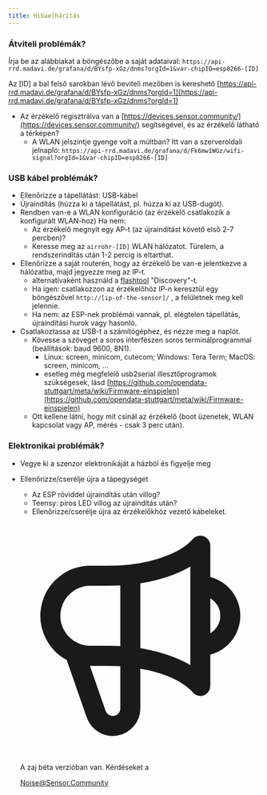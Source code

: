 ```yaml
---
title: Hibaelhárítás
---
```


### Átviteli problémák?
Írja be az alábbiakat a böngészőbe a saját adataival:
`https://api-rrd.madavi.de/grafana/d/BYsfp-xGz/dnms?orgId=1&var-chipID=esp8266-[ID]`

Az [ID] a bal felső sarokban lévő beviteli mezőben is kereshető [https://api-rrd.madavi.de/grafana/d/BYsfp-xGz/dnms?orgId=1](https://api-rrd.madavi.de/grafana/d/BYsfp-xGz/dnms?orgId=1)

* Az érzékelő regisztrálva van a [https://devices.sensor.community/](https://devices.sensor.community/) segítségével, és az érzékelő látható a térképen?
  * A WLAN jelszintje gyenge volt a múltban?
    Itt van a szerveroldali jelnapló: `https://api-rrd.madavi.de/grafana/d/Fk6mw1WGz/wifi-signal?orgId=1&var-chipID=esp8266-[ID]`



### USB kábel problémák?
* Ellenőrizze a tápellátást: USB-kábel
* Újraindítás (húzza ki a tápellátást, pl. húzza ki az USB-dugót).
* Rendben van-e a WLAN konfiguráció (az érzékelő csatlakozik a konfigurált WLAN-hoz) Ha nem:
  * Az érzékelő megnyit egy AP-t (az újraindítást követő első 2-7 percben)?
  * Keresse meg az `airrohr-[ID]` WLAN hálózatot. Türelem, a rendszerindítás után 1-2 percig is eltarthat.
* Ellenőrizze a saját routerén, hogy az érzékelő be van-e jelentkezve a hálózatba, majd jegyezze meg az IP-t.
  * alternatívaként használd a [flashtool](https://github.com/opendata-stuttgart/airrohr-firmware-flasher//) "Discovery"-t.
  * Ha igen: csatlakozzon az érzékelőhöz IP-n keresztül egy böngészővel `http://[ip-of-the-sensor]/` , a felületnek meg kell jelennie.
  * Ha nem: az ESP-nek problémái vannak, pl. elégtelen tápellátás, újraindítási hurok vagy hasonló.
* Csatlakoztassa az USB-t a számítógéphez, és nézze meg a naplót.
  * Kövesse a szöveget a soros interfészen soros terminálprogrammal (beállítások: baud 9600, 8N1).
    * Linux: screen, minicom, cutecom; Windows: Tera Term; MacOS: screen, minicom, ...
    * esetleg még megfelelő usb2serial illesztőprogramok szükségesek, lásd [https://github.com/opendata-stuttgart/meta/wiki/Firmware-einspielen](https://github.com/opendata-stuttgart/meta/wiki/Firmware-einspielen)
  * Ott kellene látni, hogy mit csinál az érzékelő (boot üzenetek, WLAN kapcsolat vagy AP, mérés - csak 3 perc után).

### Elektronikai problémák?
* Vegye ki a szenzor elektronikáját a házból és figyelje meg
* Ellenőrizze/cserélje újra a tápegységet
  * Az ESP röviddel újraindítás után villog?
  * Teensy: piros LED villog az újraindítás után?
  * Ellenőrizze/cserélje újra az érzékelőkhöz vezető kábeleket.

  <div class="max-w-screen-xl mx-auto pt-5">
      <div class="p-2 rounded-lg bg-indigo-100 shadow-lg sm:p-3">
      <div class="flex items-center">
            <span class="p-2 rounded-lg bg-indigo-500">
              <svg class="h-8 w-8 text-white" fill="none" viewBox="0 0 24 24" stroke="currentColor">
                <path stroke-linecap="round" stroke-linejoin="round" stroke-width="2" d="M11 5.882V19.24a1.76 1.76 0 01-3.417.592l-2.147-6.15M18 13a3 3 0 100-6M5.436 13.683A4.001 4.001 0 017 6h1.832c4.1 0 7.625-1.234 9.168-3v14c-1.543-1.766-5.067-3-9.168-3H7a3.988 3.988 0 01-1.564-.317z" />
              </svg>
            </span>
        <div class="flex flex-wrap">
          <div class="flex-wrap flex">
            <p class="pt-1 text-indigo-700 font-medium">
                A zaj béta verzióban van. Kérdéseket a</p>
          <a href="mailto:Noise@Sensor.Community" class="ml-1 font-medium underline text-white hover:text-amber-600">
                  Noise@Sensor.Community</a>
          </div>
           </div>
      </div>
    </div>
  </div>
